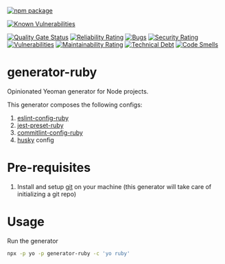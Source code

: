 [![npm package](https://img.shields.io/npm/v/generator-ruby?label=npm%20package)](https://www.npmjs.com/package/generator-ruby)

[![Known Vulnerabilities](https://snyk.io/test/github/s14k51/generator-ruby/badge.svg?targetFile=package.json)](https://snyk.io/test/github/s14k51/generator-ruby?targetFile=package.json)

[![Quality Gate Status](https://sonarcloud.io/api/project_badges/measure?project=s14k51_generator-ruby&metric=alert_status)](https://sonarcloud.io/dashboard?id=s14k51_generator-ruby)
[![Reliability Rating](https://sonarcloud.io/api/project_badges/measure?project=s14k51_generator-ruby&metric=reliability_rating)](https://sonarcloud.io/dashboard?id=s14k51_generator-ruby)
[![Bugs](https://sonarcloud.io/api/project_badges/measure?project=s14k51_generator-ruby&metric=bugs)](https://sonarcloud.io/dashboard?id=s14k51_generator-ruby)
[![Security Rating](https://sonarcloud.io/api/project_badges/measure?project=s14k51_generator-ruby&metric=security_rating)](https://sonarcloud.io/dashboard?id=s14k51_generator-ruby)
[![Vulnerabilities](https://sonarcloud.io/api/project_badges/measure?project=s14k51_generator-ruby&metric=vulnerabilities)](https://sonarcloud.io/dashboard?id=s14k51_generator-ruby)
[![Maintainability Rating](https://sonarcloud.io/api/project_badges/measure?project=s14k51_generator-ruby&metric=sqale_rating)](https://sonarcloud.io/dashboard?id=s14k51_generator-ruby)
[![Technical Debt](https://sonarcloud.io/api/project_badges/measure?project=s14k51_generator-ruby&metric=sqale_index)](https://sonarcloud.io/dashboard?id=s14k51_generator-ruby)
[![Code Smells](https://sonarcloud.io/api/project_badges/measure?project=s14k51_generator-ruby&metric=code_smells)](https://sonarcloud.io/dashboard?id=s14k51_generator-ruby)

# generator-ruby

Opinionated Yeoman generator for Node projects.

This generator composes the following configs:

1. [eslint-config-ruby](https://www.npmjs.com/package/eslint-config-ruby)
2. [jest-preset-ruby](https://www.npmjs.com/package/jest-preset-ruby)
3. [commitlint-config-ruby](https://www.npmjs.com/package/commitlint-config-ruby)
4. [husky](https://www.npmjs.com/package/husky) config

# Pre-requisites

1. Install and setup [git](https://git-scm.com/downloads) on your machine (this generator will take care of initializing a git repo)

# Usage

Run the generator

```bash
npx -p yo -p generator-ruby -c 'yo ruby'
```
